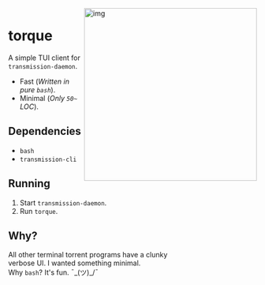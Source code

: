 <img src="https://i.imgur.com/3q3lYK0.jpg" alt="img" height="350px" align="right">

# torque

A simple TUI client for `transmission-daemon`.

- Fast (*Written in pure `bash`*).
- Minimal (*Only `50~` LOC*).


## Dependencies

- `bash`
- `transmission-cli`

## Running

1. Start `transmission-daemon`.
2. Run `torque`.

## Why?

All other terminal torrent programs have a clunky\
verbose UI. I wanted something minimal.\
Why `bash`? It's fun. ¯\_(ツ)_/¯
